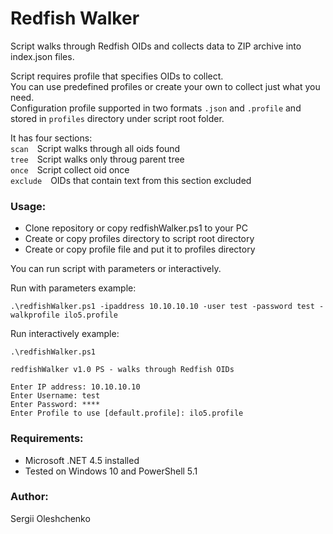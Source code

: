 Redfish Walker
==============
Script walks through Redfish OIDs and collects data to ZIP archive into index.json files.

Script requires profile that specifies OIDs to collect.<br>
You can use predefined profiles or create your own to collect just what you need.<br>
Configuration profile supported in two formats `.json` and `.profile` and stored in `profiles` directory under script root folder.<br>

It has four sections:<br>
`scan`&emsp;Script walks through all oids found<br> 
`tree`&emsp;Script walks only throug parent tree<br>
`once`&emsp;Script collect oid once<br>
`exclude`&emsp;OIDs that contain text from this section excluded<br>

### Usage:

- Clone repository or copy redfishWalker.ps1 to your PC<br>
- Create or copy profiles directory to script root directory<br>
- Create or copy profile file and put it to profiles directory<br>

You can run script with parameters or interactively.

Run with parameters example:

```
.\redfishWalker.ps1 -ipaddress 10.10.10.10 -user test -password test -walkprofile ilo5.profile
```

Run interactively example:

```
.\redfishWalker.ps1

redfishWalker v1.0 PS - walks through Redfish OIDs

Enter IP address: 10.10.10.10
Enter Username: test
Enter Password: ****
Enter Profile to use [default.profile]: ilo5.profile
```

### Requirements:
* Microsoft .NET 4.5 installed
* Tested on Windows 10 and PowerShell 5.1

### Author:
Sergii Oleshchenko<br/>
